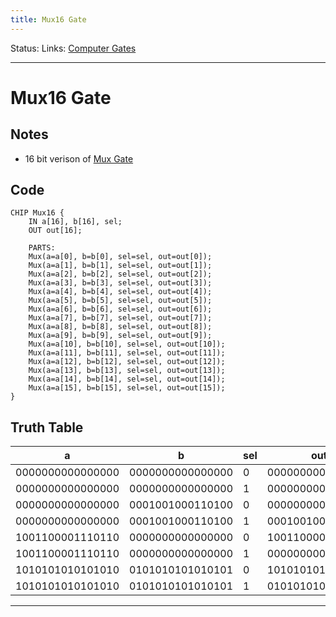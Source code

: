 ```yaml
---
title: Mux16 Gate
---
```

Status:
Links: [Computer Gates](out/computer-gates.md)
___
# Mux16 Gate
## Notes
- 16 bit verison of [Mux Gate](out/mux-gate.md)

## Code
```
CHIP Mux16 {
    IN a[16], b[16], sel;
    OUT out[16];

    PARTS:
    Mux(a=a[0], b=b[0], sel=sel, out=out[0]);
	Mux(a=a[1], b=b[1], sel=sel, out=out[1]);
	Mux(a=a[2], b=b[2], sel=sel, out=out[2]);
	Mux(a=a[3], b=b[3], sel=sel, out=out[3]);
	Mux(a=a[4], b=b[4], sel=sel, out=out[4]);
	Mux(a=a[5], b=b[5], sel=sel, out=out[5]);
	Mux(a=a[6], b=b[6], sel=sel, out=out[6]);
	Mux(a=a[7], b=b[7], sel=sel, out=out[7]);
	Mux(a=a[8], b=b[8], sel=sel, out=out[8]);
	Mux(a=a[9], b=b[9], sel=sel, out=out[9]);
	Mux(a=a[10], b=b[10], sel=sel, out=out[10]);
	Mux(a=a[11], b=b[11], sel=sel, out=out[11]);
	Mux(a=a[12], b=b[12], sel=sel, out=out[12]);
	Mux(a=a[13], b=b[13], sel=sel, out=out[13]);
	Mux(a=a[14], b=b[14], sel=sel, out=out[14]);
	Mux(a=a[15], b=b[15], sel=sel, out=out[15]);
}
```
## Truth Table
a | b | sel | out
-- | -- | -- |--
0000000000000000 | 0000000000000000 |  0  | 0000000000000000 |
0000000000000000 | 0000000000000000 |  1  | 0000000000000000 |
0000000000000000 | 0001001000110100 |  0  | 0000000000000000 |
0000000000000000 | 0001001000110100 |  1  | 0001001000110100 |
1001100001110110 | 0000000000000000 |  0  | 1001100001110110 |
1001100001110110 | 0000000000000000 |  1  | 0000000000000000 |
1010101010101010 | 0101010101010101 |  0  | 1010101010101010 |
1010101010101010 | 0101010101010101 |  1  | 0101010101010101 |
___